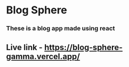 # Blog Sphere
### These is a blog app made using react
## Live link - https://blog-sphere-gamma.vercel.app/                                                                                                                                 
